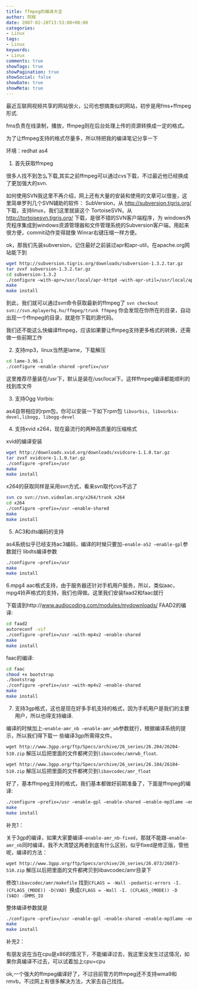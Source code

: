 ```yaml
---
title: ffmpeg的编译大全
author: 阿辉
date: 2007-02-28T13:53:00+00:00
categories:
- Linux
tags:
- Linux
keywords:
- Linux
comments: true
showTags: true
showPagination: true
showSocial: false
showDate: true
showMeta: true
---
```

最近互联网视频共享的网站很火，公司也想搞类似的网站，初步是用fms+ffmpeg形式.

fms负责在线录制，播放，ffmpeg则在后台处理上传的资源转换成一定的格式。

为了让ffmpeg支持的格式尽量多，所以特把我的编译笔记分享一下

环境：redhat as4

1. 首先获取ffmpeg

很多人找不到怎么下载,其实之前ffmpeg可以通过cvs下载，不过最近他已经换成了更加强大的svn.

如何使用SVN我这里不再介绍，网上还有大量的安装和使用的文章可以借鉴，这里简单罗列几个SVN辅助的软件： 
SubVersion，从 http://subversion.tigris.org/ 下载，支持linux，我们这里就装这个 
TortoiseSVN，从 http://tortoisesvn.tigris.org/ 下载，是很不错的SVN客户端程序，为 windows外壳程序集成到windows资源管理器和文件管理系统的Subversion客户端，用起来很方便，commit动作变得就像 Winrar右键压缩一样方便。 

ok，那我们先装subversion，记住最好之前装过apr和apr-util，在apache.org网站能下到
```bash
wget http://subversion.tigris.org/downloads/subversion-1.3.2.tar.gz
tar zvxf subversion-1.3.2.tar.gz
cd subversion-1.3.2
./configure –with-apr=/usr/local/apr-httpd –with-apr-util=/usr/local/apr-util-httpd/
make
make install
```
到此，我们就可以通过svn命令获取最新的ffmpeg了
`svn checkout svn://svn.mplayerhq.hu/ffmpeg/trunk ffmpeg`
你会发现在你所在的目录，自动出现一个ffmpeg的目录，就是你下载的源代码。

我们还不能这么快编译ffmpeg，应该如果要让ffmpeg支持更多格式的转换，还需做一些前期工作

2. 支持mp3，linux当然是lame，下载解压
```bash
cd lame-3.96.1
./configure –enable-shared –prefix=/usr
```
这里推荐尽量装在/usr下，默认是装在/usr/local下。这样ffmpeg编译都能顺利的找到库文件

3. 支持Ogg Vorbis:

as4自带相应的rpm包，你可以安装一下如下rpm包
`libvorbis, libvorbis-devel,libogg, libogg-devel`

4. 支持xvid x264，现在最流行的两种高质量的压缩格式

xvid的编译安装
```bash
wget http://downloads.xvid.org/downloads/xvidcore-1.1.0.tar.gz
tar zvxf xvidcore-1.1.0.tar.gz
./configure –prefix=/usr
make
make install
```
x264的获取同样是采用svn方式，看来svn取代cvs不远了
```bash
svn co svn://svn.videolan.org/x264/trunk x264
cd x264
./configure –prefix=/usr –enable-shared
make
make install
```
5. AC3和dts编码的支持

as4系统似乎已经支持ac3编码，编译的时候只要加`–enable-a52 –enable-gpl`参数就行
libdts编译参数
```bash
./configure –prefix=/usr
make
make install
```

6.mpg4 aac格式支持，由于服务器还针对手机用户服务，所以，类似aac，mpg4铃声格式的支持，我们也得做。这里我们安装faad2和faac就行

下载请到http://www.audiocoding.com/modules/mydownloads/
FAAD2的编译:
```bash
cd faad2
autoreconf -vif
./configure –prefix=/usr –with-mp4v2 –enable-shared
make
make install
```

faac的编译:
```bash
cd faac
chmod +x bootstrap
./bootstrap
./configure –prefix=/usr –with-mp4v2 –enable-shared
make
make install
```

7. 支持3gp格式，这也是现在好多手机支持的格式，因为手机用户是我们的主要用户，所以也得支持编译.

编译的时候加上`–enable-amr_nb –enable-amr_wb`参数就行，根据编译系统的提示，所以我们得下载一
些编译3gp所需得文件。

`wget http://www.3gpp.org/ftp/Specs/archive/26_series/26.204/26204-510.zip`
解压以后把里面的文件都拷贝到`libavcodec/amrwb_float`.

`wget http://www.3gpp.org/ftp/Specs/archive/26_series/26.104/26104-510.zip`
解压以后把里面的文件都拷贝到`libavcodec/amr_float`

好了，基本ffmpeg支持的格式，我们基本都做好前期准备了，下面是ffmpeg的编译:
```bash
./configure –prefix=/usr –enable-gpl –enable-shared –enable-mp3lame –enable-amr_nb –enable-amr_wb –enable-amr_if2 –enable-libogg –enable-vorbis –enable-xvid –enable-a52 –enable-a52bin –enable-faadbin –enable-dts –enable-pp –enable-faad –enable-faac –enable-x264 –enable-pthreads –disable-ffserver –disable-ffplay
make
make install
```

补充1：

关于3gp的编译，如果大家要编译`–enable-amr_nb-fixed`，那就不能跟`–enable-amr_nb`同时编译，我不大清楚这两者到底有什么区别，似乎fixed是修正版，管他呢，编译的方法：

`wget http://www.3gpp.org/ftp/Specs/archive/26_series/26.073/26073-510.zip`
解压以后把里面的文件都拷贝到libavcodec/amr目录下

修改`libavcodec/amr/makefile` 找到`CFLAGS = -Wall -pedantic-errors -I.  (CFLAGS_(MODE)) -D(VAD) `换成`CFLAGS = -Wall -I. (CFLAGS_(MODE)) -D (VAD) -DMMS_IO`

整体编译参数就是
```bash
./configure –prefix=/usr –enable-gpl –enable-shared –enable-mp3lame –enable-amr_nb-fixed –enable-amr_wb –enable-amr_if2 –enable-libogg –enable-vorbis –enable-xvid –enable-a52 –enable-a52bin –enable-dts –enable-pp –enable-faad –enable-faadbin –enable-faac –enable-x264 –enable-pthreads –disable-ffserver –disable-ffplay
make
make install
```

补充2：

有朋友说在当在cpu是x86的情况下，不能编译过去，我这里没发生过这情况，如果你真编译不过去，可以试着加上cpu=cpu 

ok,一个强大的ffmpeg编译好了，不过目前管方的ffmpeg还不支持wma9和rmvb，不过网上有很多解决方法，大家去自己找找。